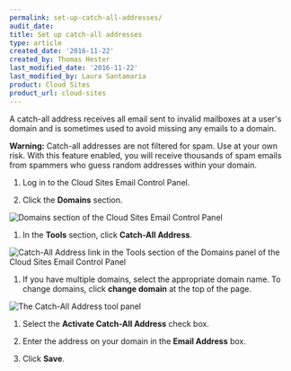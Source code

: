 ```yaml
---
permalink: set-up-catch-all-addresses/
audit_date:
title: Set up catch-all addresses
type: article
created_date: '2016-11-22'
created_by: Thomas Hester
last_modified_date: '2016-11-22'
last_modified_by: Laura Santamaria
product: Cloud Sites
product_url: cloud-sites
---
```


A catch-all address receives all email sent to invalid mailboxes at a user's domain and is sometimes used to avoid missing any emails to a domain.

**Warning:** Catch-all addresses are not filtered for spam. Use at your own risk. With this feature enabled, you will receive thousands of spam emails from spammers who guess random addresses within your domain.

1. Log in to the Cloud Sites Email Control Panel.

1. Click the **Domains** section.

  <img src="{% asset_path cloud-sites/set-up-catch-all-addresses/catchall1.png %}" alt="Domains section of the Cloud Sites Email Control Panel" />

1. In the **Tools** section, click **Catch-All Address**.

  <img src="{% asset_path cloud-sites/catch-all-addresses/catchall2.png %}" alt="Catch-All Address link in the Tools section of the Domains panel of the Cloud Sites Email Control Panel" />

1. If you have multiple domains, select the appropriate domain name. To change domains, click **change domain** at the top of the page.

  <img src="{% asset_path cloud-sites/catch-all-addresses/catchall3.png %}" alt="The Catch-All Address tool panel" />

1. Select the **Activate Catch-All Address** check box.

1. Enter the address on your domain in the **Email Address** box.

1. Click **Save**.
